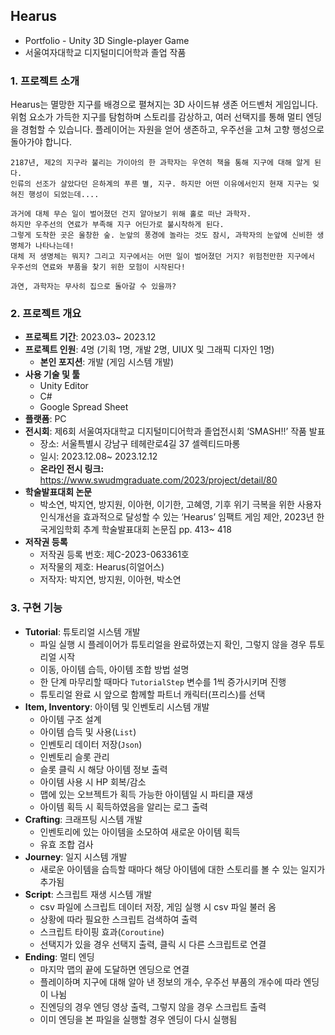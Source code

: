 ## Hearus

- Portfolio - Unity 3D Single-player Game
- 서울여자대학교 디지털미디어학과 졸업 작품

### 1. 프로젝트 소개

Hearus는 멸망한 지구를 배경으로 펼쳐지는 3D 사이드뷰 생존 어드벤처 게임입니다. 위험 요소가 가득한 지구를 탐험하며 스토리를 감상하고, 여러 선택지를 통해 멀티 엔딩을 경험할 수 있습니다. 플레이어는 자원을 얻어 생존하고, 우주선을 고쳐 고향 행성으로 돌아가야 합니다.

```
2187년, 제2의 지구라 불리는 가이아의 한 과학자는 우연히 책을 통해 지구에 대해 알게 된다.
인류의 선조가 살았다던 은하계의 푸른 별, 지구. 하지만 어떤 이유에서인지 현재 지구는 잊혀진 행성이 되었는데....

과거에 대체 무슨 일이 벌어졌던 건지 알아보기 위해 홀로 떠난 과학자.
하지만 우주선의 연료가 부족해 지구 어딘가로 불시착하게 된다.
그렇게 도착한 곳은 울창한 숲. 눈앞의 풍경에 놀라는 것도 잠시, 과학자의 눈앞에 신비한 생명체가 나타나는데!
대체 저 생명체는 뭐지? 그리고 지구에서는 어떤 일이 벌어졌던 거지? 위험천만한 지구에서 우주선의 연료와 부품을 찾기 위한 모험이 시작된다!

과연, 과학자는 무사히 집으로 돌아갈 수 있을까?
```

### 2. 프로젝트 개요

- **프로젝트 기간**: 2023.03~ 2023.12
- **프로젝트 인원**: 4명 (기획 1명, 개발 2명, UIUX 및 그래픽 디자인 1명)
    - **본인 포지션**: 개발 (게임 시스템 개발)
- **사용 기술 및 툴**
    - Unity Editor
    - C#
    - Google Spread Sheet
- **플랫폼**: PC
- **전시회**: 제6회 서울여자대학교 디지털미디어학과 졸업전시회 ‘SMASH!!’ 작품 발표
    - 장소: 서울특별시 강남구 테헤란로4길 37 셀렉티드마롱
    - 일시: 2023.12.08~ 2023.12.12
    - **온라인 전시 링크:**  https://www.swudmgraduate.com/2023/project/detail/80
- **학술발표대회 논문**
    - 박소연, 박지연, 방지원, 이아현, 이기한, 고혜영, 기후 위기 극복을 위한 사용자 인식개선을 효과적으로 달성할 수 있는 ‘Hearus’ 임팩트 게임 제안, 2023년 한국게임학회 추계 학술발표대회 논문집 pp. 413~ 418
- **저작권 등록**
    - 저작권 등록 번호: 제C-2023-063361호
    - 저작물의 제호: Hearus(히얼어스)
    - 저작자: 박지연, 방지원, 이아현, 박소연

### 3. 구현 기능

- **Tutorial**: 튜토리얼 시스템 개발
    - 파일 실행 시 플레이어가 튜토리얼을 완료하였는지 확인, 그렇지 않을 경우 튜토리얼 시작
    - 이동, 아이템 습득, 아이템 조합 방법 설명
    - 한 단계 마무리할 때마다 `TutorialStep` 변수를 1씩 증가시키며 진행
    - 튜토리얼 완료 시 앞으로 함께할 파트너 캐릭터(프리스)를 선택
- **Item, Inventory**: 아이템 및 인벤토리 시스템 개발
    - 아이템 구조 설계
    - 아이템 습득 및 사용(`List`)
    - 인벤토리 데이터 저장(`Json`)
    - 인벤토리 슬롯 관리
    - 슬롯 클릭 시 해당 아이템 정보 출력
    - 아이템 사용 시 HP 회복/감소
    - 맵에 있는 오브젝트가 획득 가능한 아이템일 시 파티클 재생
    - 아이템 획득 시 획득하였음을 알리는 로그 출력
- **Crafting**: 크래프팅 시스템 개발
    - 인벤토리에 있는 아이템을 소모하여 새로운 아이템 획득
    - 유효 조합 검사
- **Journey**: 일지 시스템 개발
    - 새로운 아이템을 습득할 때마다 해당 아이템에 대한 스토리를 볼 수 있는 일지가 추가됨
- **Script**: 스크립트 재생 시스템 개발
    - csv 파일에 스크립트 데이터 저장, 게임 실행 시 csv 파일 불러 옴
    - 상황에 따라 필요한 스크립트 검색하여 출력
    - 스크립트 타이핑 효과(`Coroutine`)
    - 선택지가 있을 경우 선택지 출력, 클릭 시 다른 스크립트로 연결
- **Ending**: 멀티 엔딩
    - 마지막 맵의 끝에 도달하면 엔딩으로 연결
    - 플레이하며 지구에 대해 알아 낸 정보의 개수, 우주선 부품의 개수에 따라 엔딩이 나뉨
    - 진엔딩의 경우 엔딩 영상 출력, 그렇지 않을 경우 스크립트 출력
    - 이미 엔딩을 본 파일을 실행할 경우 엔딩이 다시 실행됨
